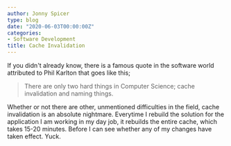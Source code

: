 ```yaml
---
author: Jonny Spicer
type: blog
date: "2020-06-03T00:00:00Z"
categories:
- Software Development
title: Cache Invalidation
---
```

If you didn't already know, there is a famous quote in the software world attributed to Phil Karlton that goes like this;

> There are only two hard things in Computer Science; cache invalidation and naming things.

Whether or not there are other, unmentioned difficulties in the field, cache invalidation is an absolute nightmare. Everytime I rebuild the solution for the application I am working in my day job, it rebuilds the entire cache, which takes 15-20 minutes. Before I can
see whether any of my changes have taken effect. Yuck.
